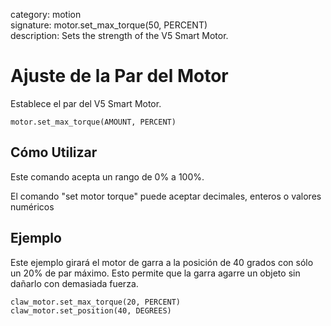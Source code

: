 category: motion  
signature: motor.set_max_torque(50, PERCENT)  
description: Sets the strength of the V5 Smart Motor.  

# Ajuste de la Par del Motor

Establece el par del V5 Smart Motor.

```don
motor.set_max_torque(AMOUNT, PERCENT)
```

## Cómo Utilizar

Este comando acepta un rango de 0% a 100%.

El comando "set motor torque" puede aceptar decimales, enteros o valores numéricos

## Ejemplo

Este ejemplo girará el motor de garra a la posición de 40 grados con sólo un 20% de par máximo. Esto permite que la garra agarre un objeto sin dañarlo con demasiada fuerza.

```don
claw_motor.set_max_torque(20, PERCENT)
claw_motor.set_position(40, DEGREES)
```

<advanced>
</advanced>
